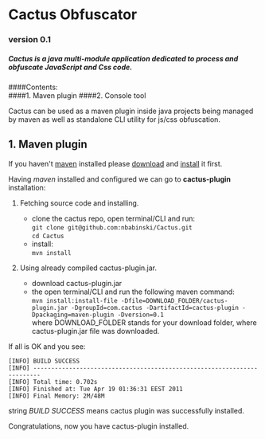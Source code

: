 Cactus Obfuscator
=================

### version 0.1 


##### Cactus is a java multi-module application dedicated to process and obfuscate JavaScript and Css code.


####Contents:  
####1. Maven plugin 
####2. Console tool

Cactus can be used as a maven plugin inside java projects being managed by maven as well as standalone CLI utility for js/css obfuscation.   

## 1. Maven plugin

If you haven't [maven](http://maven.apache.org/ "apache maven") installed please [download](http://maven.apache.org/download.html) and 
[install](http://maven.apache.org/download.html#Installation) it first.

Having *maven* installed and configured we can go to **cactus-plugin** installation:

1. Fetching source code and installing.

	* clone the cactus repo, open terminal/CLI and run:      
		`git clone git@github.com:nbabinski/Cactus.git`     
		`cd Cactus`     	
	* install:     
		`mvn install` 

2. Using already compiled cactus-plugin.jar.

	* download cactus-plugin.jar
	* the open terminal/CLI and run the following maven command:  
  		`mvn install:install-file -Dfile=DOWNLOAD_FOLDER/cactus-plugin.jar -DgroupId=com.cactus -DartifactId=cactus-plugin -Dpackaging=maven-plugin -Dversion=0.1`    
  	where DOWNLOAD_FOLDER stands for your download folder, where cactus-plugin.jar file was downloaded. 
  
If all is OK and you see:
 
	[INFO] BUILD SUCCESS
	[INFO] ------------------------------------------------------------------------
	[INFO] Total time: 0.702s
	[INFO] Finished at: Tue Apr 19 01:36:31 EEST 2011
	[INFO] Final Memory: 2M/48M
	
string *BUILD SUCCESS* means cactus plugin was successfully installed.
  
Congratulations, now you have cactus-plugin installed.